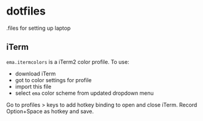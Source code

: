 # dotfiles
.files for setting up laptop


## iTerm
`ema.itermcolors` is a iTerm2 color profile. To use:
* download iTerm
* got to color settings for profile
* import this file
* select `ema` color scheme from updated dropdown menu

Go to profiles > keys to add hotkey binding to open and close iTerm. Record Option+Space as hotkey and save.

